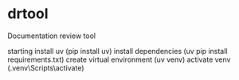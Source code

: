 # drtool
Documentation review tool

starting
install uv (pip install uv)
install dependencies (uv pip install requirements.txt)
create virtual environment (uv venv)
activate venv (.venv\Scripts\activate)